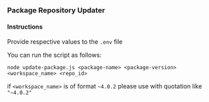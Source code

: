 ### Package Repository Updater

#### Instructions

Provide respective values to the `.env` file

You can run the script as follows:
```
node update-package.js <package-name> <package-version> <workspace_name> <repo_id>
```

if `<workspace_name>` is of format `~4.0.2` please use with quotation like `"~4.0.2"`
